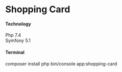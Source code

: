 # Shopping Card

<h4>Technology</h4>
Php 7.4 <br>
Symfony 5.1

<h4>Terminal</h4>
composer install
php bin/console app:shopping-card
